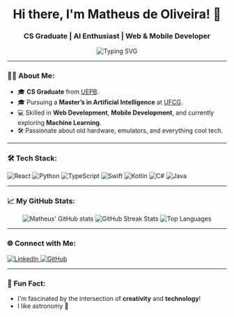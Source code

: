 <div align="center">
  <h1>Hi there, I'm Matheus de Oliveira! 👋</h1>
  <h3>CS Graduate | AI Enthusiast | Web & Mobile Developer</h3>
  
  <img src="https://readme-typing-svg.demolab.com?font=Fira+Code&size=22&pause=1000&color=F76C6C&center=true&vCenter=true&width=435&lines=Welcome+to+my+GitHub+Profile!;Computer+Science+Graduate+from+UEPB;Pursuing+Masters+in+AI+at+UFCG;Always+learning+new+technologies!" alt="Typing SVG" />
</div>

---

### 👨‍💻 About Me:
- 🎓 **CS Graduate** from [UEPB](https://www.uepb.edu.br).  
- 🎓 Pursuing a **Master’s in Artificial Intelligence** at [UFCG](https://www.ufcg.edu.br).  
- 💻 Skilled in **Web Development**, **Mobile Development**, and currently exploring **Machine Learning**.  
- 🛠️ Passionate about old hardware, emulators, and everything cool tech.  

---

### 🛠️ Tech Stack:
<div>
  <img src="https://img.shields.io/badge/React-20232A?style=for-the-badge&logo=react&logoColor=61DAFB" alt="React" />
  <img src="https://img.shields.io/badge/Python-3776AB?style=for-the-badge&logo=python&logoColor=white" alt="Python" />
  <img src="https://img.shields.io/badge/TypeScript-3178C6?style=for-the-badge&logo=typescript&logoColor=white" alt="TypeScript" />
  <img src="https://img.shields.io/badge/Swift-FA7343?style=for-the-badge&logo=swift&logoColor=white" alt="Swift" />
  <img src="https://img.shields.io/badge/Kotlin-0095D5?style=for-the-badge&logo=kotlin&logoColor=white" alt="Kotlin" />
  <img src="https://img.shields.io/badge/CSharp-239120?style=for-the-badge&logo=csharp&logoColor=white" alt="C#" />
  <img src="https://img.shields.io/badge/Java-007396?style=for-the-badge&logo=java&logoColor=white" alt="Java" />
</div>

---

### 📈 My GitHub Stats:
<div align="center">
  <img src="https://github-readme-stats.vercel.app/api?username=MatheusOliveiraCode&show_icons=true&theme=tokyonight" alt="Matheus' GitHub stats" />
  <img src="https://github-readme-streak-stats.herokuapp.com/?user=MatheusOliveiraCode&theme=tokyonight" alt="GitHub Streak Stats" />
  <img src="https://github-readme-stats.vercel.app/api/top-langs/?username=MatheusOliveiraCode&layout=compact&theme=tokyonight" alt="Top Languages" />
</div>

---

### 🌐 Connect with Me:
<div>
  <a href="https://www.linkedin.com/" target="_blank">
    <img src="https://img.shields.io/badge/LinkedIn-0A66C2?style=for-the-badge&logo=linkedin&logoColor=white" alt="LinkedIn" />
  </a>
  <a href="https://github.com/MatheusOliveiraCode" target="_blank">
    <img src="https://img.shields.io/badge/GitHub-171515?style=for-the-badge&logo=github&logoColor=white" alt="GitHub" />
  </a>
</div>

---

### 🔭 Fun Fact:
- I'm fascinated by the intersection of **creativity** and **technology**!  
- I like astronomy 🚀  
